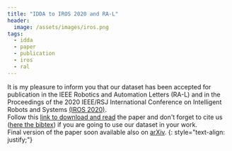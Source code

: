 ```yaml
---
title: "IDDA to IROS 2020 and RA-L"
header:
  image: /assets/images/iros.png
tags: 
  - idda
  - paper
  - publication
  - iros
  - ral
---
```



It is my pleasure to inform you that our dataset has been accepted for publication in the IEEE Robotics and 
Automation Letters (RA-L) and in the Proceedings of the 2020 IEEE/RSJ International Conference on Intelligent
Robots and Systems [(IROS 2020)](https://www.iros2020.org).
<br>
Follow this [link to download and read](https://ieeexplore.ieee.org/document/9140347) the paper and don't forget to cite 
us ([here the bibtex](/home/bibtex)) if you are going to use our dataset in your work. 
<br>
Final version of the paper soon available also on [arXiv](https://arxiv.org/abs/2004.08298). 
{: style="text-align: justify;"}



